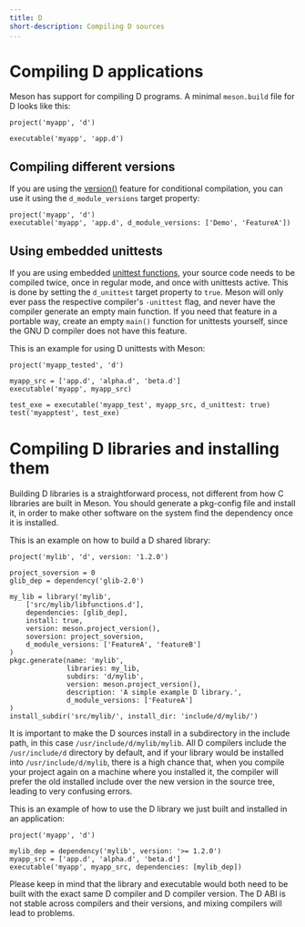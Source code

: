 ```yaml
---
title: D
short-description: Compiling D sources
...
```


# Compiling D applications

Meson has support for compiling D programs. A minimal `meson.build` file for D looks like this:

```meson
project('myapp', 'd')

executable('myapp', 'app.d')
```

## Compiling different versions

If you are using the [version()](https://dlang.org/spec/version.html) feature for conditional compilation, you can use it using the `d_module_versions`
target property:
```meson
project('myapp', 'd')
executable('myapp', 'app.d', d_module_versions: ['Demo', 'FeatureA'])
```

## Using embedded unittests

If you are using embedded [unittest functions](https://dlang.org/spec/unittest.html), your source code needs to be compiled twice, once in regular
mode, and once with unittests active. This is done by setting the `d_unittest` target property to `true`.
Meson will only ever pass the respective compiler's `-unittest` flag, and never have the compiler generate an empty main function.
If you need that feature in a portable way, create an empty `main()` function for unittests yourself, since the GNU D compiler
does not have this feature.

This is an example for using D unittests with Meson:
```meson
project('myapp_tested', 'd')

myapp_src = ['app.d', 'alpha.d', 'beta.d']
executable('myapp', myapp_src)

test_exe = executable('myapp_test', myapp_src, d_unittest: true)
test('myapptest', test_exe)
```

# Compiling D libraries and installing them

Building D libraries is a straightforward process, not different from how C libraries are built in Meson. You should generate a pkg-config file
and install it, in order to make other software on the system find the dependency once it is installed.

This is an example on how to build a D shared library:
```meson
project('mylib', 'd', version: '1.2.0')

project_soversion = 0
glib_dep = dependency('glib-2.0')

my_lib = library('mylib',
    ['src/mylib/libfunctions.d'],
    dependencies: [glib_dep],
    install: true,
    version: meson.project_version(),
    soversion: project_soversion,
    d_module_versions: ['FeatureA', 'featureB']
)
pkgc.generate(name: 'mylib',
              libraries: my_lib,
              subdirs: 'd/mylib',
              version: meson.project_version(),
              description: 'A simple example D library.',
              d_module_versions: ['FeatureA']
)
install_subdir('src/mylib/', install_dir: 'include/d/mylib/')
```

It is important to make the D sources install in a subdirectory in the include path, in this case `/usr/include/d/mylib/mylib`.
All D compilers include the `/usr/include/d` directory by default, and if your library would be installed into `/usr/include/d/mylib`, there
is a high chance that, when you compile your project again on a machine where you installed it, the compiler will prefer the old installed include over
the new version in the source tree, leading to very confusing errors.

This is an example of how to use the D library we just built and installed in an application:
```meson
project('myapp', 'd')

mylib_dep = dependency('mylib', version: '>= 1.2.0')
myapp_src = ['app.d', 'alpha.d', 'beta.d']
executable('myapp', myapp_src, dependencies: [mylib_dep])
```

Please keep in mind that the library and executable would both need to be built with the exact same D compiler and D compiler version. The D ABI is not
stable across compilers and their versions, and mixing compilers will lead to problems.
